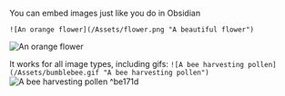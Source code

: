 You can embed images just like you do in Obsidian

`![An orange flower](/Assets/flower.png "A beautiful flower")`

![An orange flower](/Assets/flower.png "A beautiful flower")

It works for all image types, including gifs:
`![A bee harvesting pollen](/Assets/bumblebee.gif "A bee harvesting pollen")`
![A bee harvesting pollen](/Assets/bumblebee.gif "A bee harvesting pollen") ^be171d